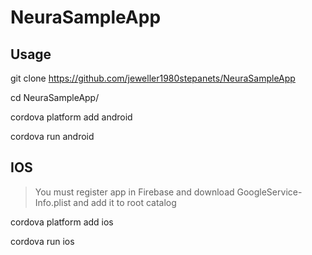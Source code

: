 # NeuraSampleApp

## Usage

git clone https://github.com/jeweller1980stepanets/NeuraSampleApp

cd NeuraSampleApp/

cordova platform add android

cordova run android

## IOS

> You must register app in Firebase and download GoogleService-Info.plist and add it to root catalog

cordova platform add ios

cordova run ios

